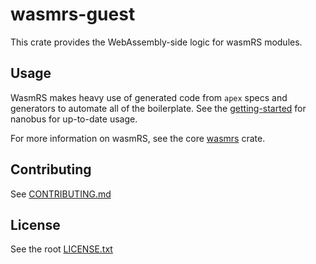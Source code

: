 # wasmrs-guest

This crate provides the WebAssembly-side logic for wasmRS modules.

## Usage

WasmRS makes heavy use of generated code from `apex` specs and generators to automate all of the boilerplate. See the [getting-started](https://github.com/nanobus/nanobus/blob/main/docs/getting-started.md) for nanobus for up-to-date usage.

For more information on wasmRS, see the core [wasmrs](https://github.com/nanobus/iota/blob/main/rust/crates/wasmrs/README.md) crate.

## Contributing

See [CONTRIBUTING.md](https://github.com/nanobus/iota/blob/main/CONTRIBUTING.md)

## License

See the root [LICENSE.txt](https://github.com/nanobus/iota/blob/main/LICENSE.txt)




